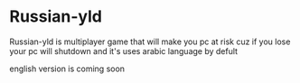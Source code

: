 # Russian-yld
Russian-yld is multiplayer game that will make you pc at risk cuz if you lose your pc will shutdown and it's uses arabic language by defult


english version is coming soon
